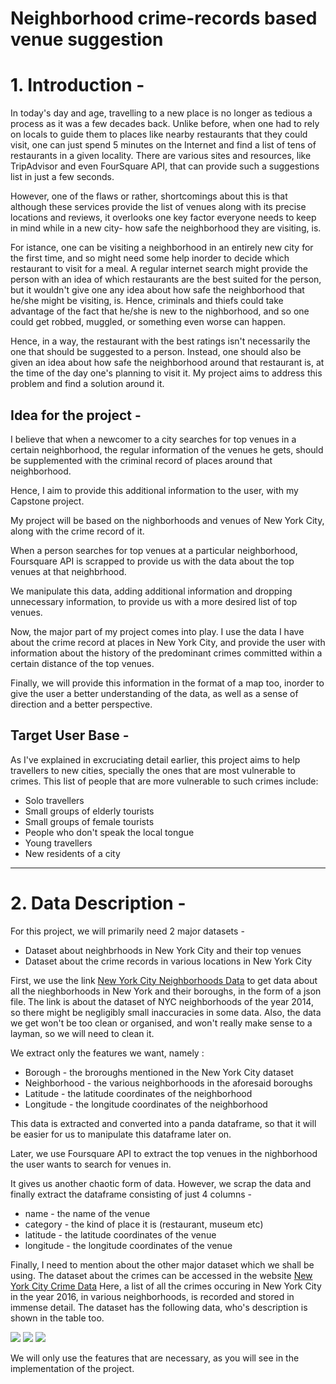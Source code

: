 # **Neighborhood crime-records based venue suggestion**

# 1. Introduction - 


In today's day and age, travelling to a new place is no longer as tedious a process as it was a few decades back. Unlike before,  when one had to rely on locals to guide them to places like nearby restaurants that they could visit, one can just spend 5 minutes on the Internet and find a list of tens of restaurants in a given locality. There are various sites and resources, like TripAdvisor and even FourSquare API, that can provide such a suggestions list in just a few seconds.

However, one of the flaws or rather, shortcomings about this is that although these services provide the list of venues along with its precise locations and reviews, it overlooks one key factor everyone needs to keep in mind while in a new city- how safe the neighborhood they are visiting, is. 

For istance, one can be visiting a neighborhood in an entirely new city for the first time, and so might need some help inorder to decide which restaurant to visit for a meal. A regular internet search might provide the person with an idea of which restaurants are the best suited for the person, but it wouldn't give one any idea about how safe the neighborhood that he/she might be visiting, is. Hence, criminals and thiefs could take advantage of the fact that he/she is new to the nighborhood, and so one could get robbed, muggled, or something even worse can happen.

Hence, in a way, the restaurant with the best ratings isn't necessarily the one that should be suggested to a person. Instead, one should also be given an idea about how safe the neighborhood around that restaurant is, at the time of the day one's planning to visit it. My project aims to address this problem and find a solution around it.


## Idea for the project - 

I believe that when a newcomer to a city searches for top venues in a certain neighborhood, the regular information of the venues he gets, should be supplemented with the criminal record of places around that neighborhood.

Hence, I aim to provide this additional information to the user, with my Capstone project.

My project will be based on the nighborhoods and venues of New York City, along with the crime record of it. 

When a person searches for top venues at a particular neighborhood, Foursquare API is scrapped to provide us with the data about the top venues at that neighbrhood.

We manipulate this data, adding additional information and dropping unnecessary information, to provide us with a more desired list of top venues.

Now, the major part of my project comes into play. I use the data I have about the crime record at places in New York City, and provide the user with information about the history of the predominant crimes committed within a certain distance of the top venues.

Finally, we will provide this information in the format of a map too, inorder to give the user a better understanding of the data, as well as a sense of direction and a better perspective.

## Target User Base - 

As I've explained in excruciating detail earlier, this project aims to help travellers to new cities, specially the ones that are most vulnerable to crimes. This list of people that are more vulnerable to such crimes include:



*   Solo travellers
*  Small groups of elderly tourists
*  Small groups of female tourists
*   People who don't speak the local tongue
*  Young travellers
*  New residents of a city


---







# 2. Data Description - 

For this project, we will primarily need 2 major datasets - 



*  Dataset about neighbrhoods in New York City and their top venues
*  Dataset about the crime records in various locations in New York City

First, we use the link [New York City Neighborhoods Data](https://geo.nyu.edu/catalog/nyu_2451_34572 ) to get data about all the nieghborhoods in New York and their boroughs, in the form of a json file. The link is about the dataset of NYC neighborhoods of the year 2014, so there might be negligibly small inaccuracies in some data. Also, the data we get won't be too clean or organised, and won't really make sense to a layman, so we will need to clean it. 

We extract only the features we want, namely : 

*   Borough - the broroughs mentioned in the New York City dataset
* Neighborhood - the various neighborhoods in the aforesaid boroughs
*   Latitude - the latitude coordinates of the neighborhood
* Longitude - the longitude coordinates of the neighborhood


This data is extracted and converted into a panda dataframe, so that it will be easier for us to manipulate this dataframe later on. 

Later, we use Foursquare API to extract the top venues in the nighborhood the user wants to search for venues in. 

It gives us another chaotic form of data. However, we scrap the data and finally extract the dataframe consisting of just 4 columns - 

*   name - the name of the venue
*   category - the kind of place it is (restaurant, museum etc)
* latitude - the latitude coordinates of the venue
* longitude - the longitude coordinates of the venue


Finally, I need to mention about the other major dataset which we shall be using. The dataset about the crimes can be accessed in the website [New York City Crime Data](https://data.cityofnewyork.us/Public-Safety/NYC-crime/qb7u-rbmr) Here, a list of all the crimes occuring in New York City in the year 2016, in various neighborhoods, is recorded and stored in immense detail. The dataset has the following data, who's description is shown in the table too. 

<img src="http://drive.google.com/uc?export=view&id=
1TQVj2JcWwvOiIeKucNM0d7gzj0BdyvQh">
<img src="http://drive.google.com/uc?export=view&id=
1vNfCgwwBcVd3a7EPGkqLAB5xmLLopX2G">
<img src="http://drive.google.com/uc?export=view&id=
1etMsaFt40MrRw_HwH4JBu_JVCeyM5hEB">

We will only use the features that are necessary, as you will see in the implementation of the project.





<!--stackedit_data:
eyJoaXN0b3J5IjpbLTM2NzY0MjA5OCw3NzUxNTY5OTUsNzc1MT
U2OTk1XX0=
-->